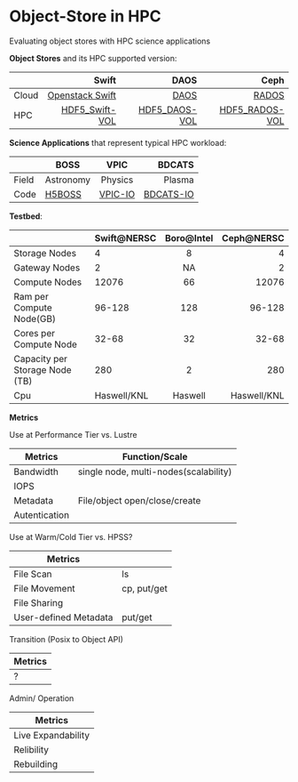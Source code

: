 # Object-Store in HPC
Evaluating object stores with HPC science applications


**Object Stores** and its HPC supported version:

|  | Swift     | DAOS        | Ceph  |
| :------------- | -------------: |-------------:| -----:|
|Cloud  | [Openstack Swift](https://github.com/openstack/swift)      | [DAOS](https://github.com/daos-stack/daos) |[RADOS](http://docs.ceph.com/docs/master/rados/) |
|HPC  | [HDF5_Swift-VOL](https://github.com/valiantljk/sci-swift)     | [HDF5_DAOS-VOL](https://bitbucket.hdfgroup.org/users/nfortne2/repos/hdf5_naf/browse?at=refs%2Fheads%2Fhdf5_daosm)|  [HDF5_RADOS-VOL](https://bitbucket.hdfgroup.org/users/nfortne2/repos/hdf5_naf/browse?at=refs%2Fheads%2Fhdf5_rados) |




**Science Applications** that represent typical HPC workload:

|| BOSS       | VPIC           | BDCATS   |
|------------- | ------------- |:-------------:| -----:|
|Field| Astronomy      | Physics |  Plasma |
|Code| [H5BOSS](https://github.com/valiantljk/h5boss)     | [VPIC-IO](https://sdm.lbl.gov/exahdf5/software.html)     |   [BDCATS-IO](https://sdm.lbl.gov/exahdf5/software.html) |


**Testbed**:

|| Swift@NERSC       | Boro@Intel           | Ceph@NERSC   |
|------------- | ------------- |:-------------:| -----:|
|Storage Nodes| 4     | 8|  4 |
|Gateway Nodes| 2    |  NA    | 2   |
|Compute Nodes|12076|66|12076|
|Ram per Compute Node(GB)| 96-128|128|96-128|
|Cores per Compute Node|32-68|32|32-68|
|Capacity per Storage Node (TB)|280|2|280|
|Cpu|Haswell/KNL|Haswell|Haswell/KNL|

**Metrics**

Use at Performance Tier vs. Lustre

|Metrics| Function/Scale|
|-------|-------|
|Bandwidth|single node, multi-nodes(scalability)|
|IOPS||
|Metadata|File/object open/close/create|
|Autentication||

Use at Warm/Cold Tier vs. HPSS?

|Metrics||
|-------|------|
|File Scan|ls|
|File Movement|cp, put/get|
|File Sharing||
|User-defined Metadata|put/get|

Transition (Posix to Object API)

|Metrics|
|-------|
|?|

Admin/ Operation 

|Metrics|
|------|
|Live Expandability|
|Relibility|
|Rebuilding|
